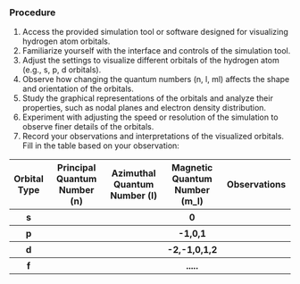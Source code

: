 ### Procedure
1.	Access the provided simulation tool or software designed for visualizing hydrogen atom orbitals.
2.	Familiarize yourself with the interface and controls of the simulation tool.
3.	Adjust the settings to visualize different orbitals of the hydrogen atom (e.g., s, p, d orbitals).
4.	Observe how changing the quantum numbers (n, l, ml) affects the shape and orientation of the orbitals.
5.	Study the graphical representations of the orbitals and analyze their properties, such as nodal planes and electron density         distribution.
6.	Experiment with adjusting the speed or resolution of the simulation to observe finer details of the orbitals.
7.	Record your observations and interpretations of the visualized orbitals.
Fill in the table based on your observation:
<table style="width:100%">
<tr>
<th style="width:0.5%" >Orbital Type</th>
<th style="width:20%">Principal Quantum Number (n)</th>
<th style="width:20%">Azimuthal Quantum Number (l)</th>	
<th style="width:20%">Magnetic Quantum Number (m_l)</th>
<th style="width:20%">Observations</th>
</tr>
<tr>
<th>s</th>
<th></th>
<th></th>
<th>0</th>
<th></th>
</tr>
<tr>
<th>p</th>
<th></th>
<th></th>
<th>-1,0,1</th>
<th></th>
</tr>
<tr>
<th>d</th>
<th></th>
<th></th>
<th>-2,-1,0,1,2</th>
<th></th>
</tr>
<th>f</th>
<th></th>
<th></th>
<th>.....</th>
<th></th>
</tr>
</table>

